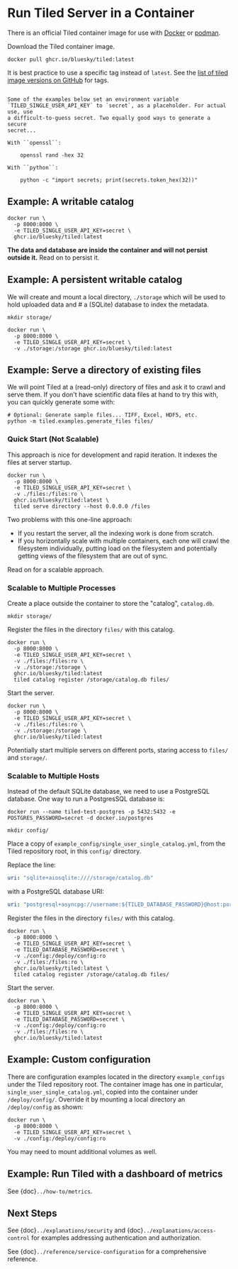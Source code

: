 # Run Tiled Server in a Container

There is an official Tiled container image for use with
[Docker](https://www.docker.com/) or [podman](https://podman.io/).

Download the Tiled container image.

```
docker pull ghcr.io/bluesky/tiled:latest
```

It is best practice to use a specific tag instead of `latest`.
See the [list of tiled image versions on GitHub](https://github.com/bluesky/tiled/pkgs/container/tiled)
for tags.

```{note}

Some of the examples below set an environment variable
`TILED_SINGLE_USER_API_KEY` to `secret`, as a placeholder. For actual use, use
a difficult-to-guess secret. Two equally good ways to generate a secure
secret...

With ``openssl``:

    openssl rand -hex 32

With ``python``:

    python -c "import secrets; print(secrets.token_hex(32))"

```

## Example: A writable catalog

```
docker run \
  -p 8000:8000 \
  -e TILED_SINGLE_USER_API_KEY=secret \
  ghcr.io/bluesky/tiled:latest
```

**The data and database are inside the container and will not persist outside
it.** Read on to persist it.

## Example: A persistent writable catalog

We will create and mount a local directory, `./storage` which will be used to
hold uploaded data and # a (SQLite) database to index the metadata.

```
mkdir storage/

docker run \
  -p 8000:8000 \
  -e TILED_SINGLE_USER_API_KEY=secret \
  -v ./storage:/storage ghcr.io/bluesky/tiled:latest
```

## Example: Serve a directory of existing files

We will point Tiled at a (read-only) directory of files and ask it to crawl and
serve them. If you don't have scientific data files at hand to try this with, you can
quickly generate some with:

```
# Optional: Generate sample files... TIFF, Excel, HDF5, etc.
python -m tiled.examples.generate_files files/
```

### Quick Start (Not Scalable)

This approach is nice for development and rapid iteration. It indexes the files
at server startup.

```
docker run \
  -p 8000:8000 \
  -e TILED_SINGLE_USER_API_KEY=secret \
  -v ./files:/files:ro \
  ghcr.io/bluesky/tiled:latest \
  tiled serve directory --host 0.0.0.0 /files
```

Two problems with this one-line approach:

* If you restart the server, all the indexing work is done from scratch.
* If you horizontally scale with multiple containers, each one will crawl the
  filesystem individually, putting load on the filesystem and potentially getting
  views of the filesystem that are out of sync.

Read on for a scalable approach.

### Scalable to Multiple Processes

Create a place outside the container to store the "catalog", `catalog.db`.

```
mkdir storage/
```

Register the files in the directory `files/` with this catalog.

```
docker run \
  -p 8000:8000 \
  -e TILED_SINGLE_USER_API_KEY=secret \
  -v ./files:/files:ro \
  -v ./storage:/storage \
  ghcr.io/bluesky/tiled:latest
  tiled catalog register /storage/catalog.db files/
```

Start the server.

```
docker run \
  -p 8000:8000 \
  -e TILED_SINGLE_USER_API_KEY=secret \
  -v ./files:/files:ro \
  -v ./storage:/storage \
  ghcr.io/bluesky/tiled:latest
```

Potentially start multiple servers on different ports, staring access to `files/` and `storage/`.

### Scalable to Multiple Hosts

Instead of the default SQLite database, we need to use a PostgreSQL database.
One way to run a PostgresSQL database is:

```
docker run --name tiled-test-postgres -p 5432:5432 -e POSTGRES_PASSWORD=secret -d docker.io/postgres
```

```
mkdir config/
```

Place a copy of `example_config/single_user_single_catalog.yml`, from the Tiled
repository root, in this `config/` directory.

Replace the line:


```yaml
uri: "sqlite+aiosqlite:////storage/catalog.db"
```

with a PostgreSQL database URI:

```yaml
uri: "postgresql+asyncpg://username:${TILED_DATABASE_PASSWORD}@host:port/database_name"
```

Register the files in the directory `files/` with this catalog.

```
docker run \
  -p 8000:8000 \
  -e TILED_SINGLE_USER_API_KEY=secret \
  -e TILED_DATABASE_PASSWORD=secret \
  -v ./config:/deploy/config:ro
  -v ./files:/files:ro \
  ghcr.io/bluesky/tiled:latest \
  tiled catalog register /storage/catalog.db files/
```

Start the server.

```
docker run \
  -p 8000:8000 \
  -e TILED_SINGLE_USER_API_KEY=secret \
  -e TILED_DATABASE_PASSWORD=secret \
  -v ./config:/deploy/config:ro
  -v ./files:/files:ro \
  ghcr.io/bluesky/tiled:latest
```

## Example: Custom configuration

There are configuration examples located in the directory `example_configs`
under the Tiled repository root. The container image has one in particular,
`single_user_single_catalog.yml`, copied into the container under
`/deploy/config/`. Override it by mounting a local directory an
`/deploy/config` as shown:

```
docker run \
  -p 8000:8000 \
  -e TILED_SINGLE_USER_API_KEY=secret \
  -v ./config:/deploy/config:ro
```

You may need to mount additional volumes as well.

## Example: Run Tiled with a dashboard of metrics

See {doc}`../how-to/metrics`.

## Next Steps

See {doc}`../explanations/security` and {doc}`../explanations/access-control`
for examples addressing authentication and authorization.

See {doc}`../reference/service-configuration` for a comprehensive reference.
